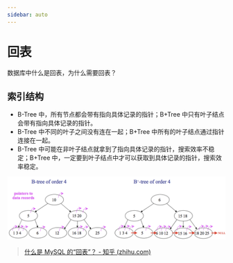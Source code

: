 ```yaml
---
sidebar: auto
---
```




# 回表

数据库中什么是回表，为什么需要回表？

## 索引结构

- B-Tree 中，所有节点都会带有指向具体记录的指针；B+Tree 中只有叶子结点会带有指向具体记录的指针。
- B-Tree 中不同的叶子之间没有连在一起；B+Tree 中所有的叶子结点通过指针连接在一起。
- B-Tree 中可能在非叶子结点就拿到了指向具体记录的指针，搜索效率不稳定；B+Tree 中，一定要到叶子结点中才可以获取到具体记录的指针，搜索效率稳定。



![img](https://raw.githubusercontent.com/Overmind7/images/main/img/v2-6ac6077a142b7f93545ea52985c1dba8_1440w.png)









> [什么是 MySQL 的“回表”？ - 知乎 (zhihu.com)](https://zhuanlan.zhihu.com/p/512644839)